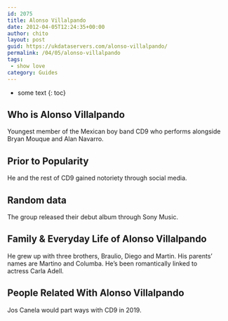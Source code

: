```yaml
---
id: 2075
title: Alonso Villalpando
date: 2012-04-05T12:24:35+00:00
author: chito
layout: post
guid: https://ukdataservers.com/alonso-villalpando/
permalink: /04/05/alonso-villalpando
tags:
 - show love
category: Guides
---
```


* some text
{: toc}


## Who is  Alonso Villalpando
                  
                  
                  
Youngest member of the Mexican boy band CD9 who performs alongside Bryan Mouque and Alan Navarro. 
                  
                
                
                
## Prior to Popularity 
                  
                  
                  
He and the rest of CD9 gained notoriety through social media.
                  
                
                
                
## Random data 
                  
                  
                  
The group released their debut album through Sony Music.
                  
                
                
                
## Family & Everyday Life of Alonso Villalpando
                  
                  
                  
He grew up with three brothers, Braulio, Diego and Martin. His parents&#8217; names are Martino and Columba. He&#8217;s been romantically linked to actress Carla Adell. 
                  
                
                
                
## People Related With  Alonso Villalpando
                  
                  
                  
Jos Canela would part ways with CD9 in 2019.  
                  
                
              
            
          
          
          
    
    
  
